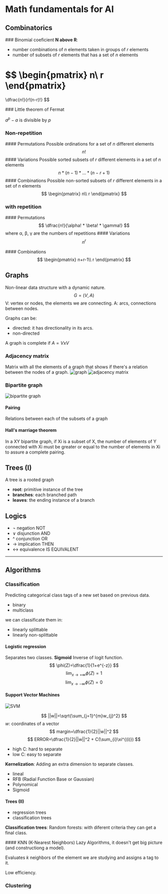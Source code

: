 # Math fundamentals for AI
## Combinatorics
### Binomial coeficient
**N above R**:
- number combinations of *n* elements taken in groups of *r* elements
- number of subsets of *r* elements that has a set of *n* elements

$$
\begin{pmatrix}
n\\
r
\end{pmatrix}
=
\dfrac{n!}{r!(n-r)!}
$$

### Little theorem of Fermat

$a^p-a$ is divisible by *p*

### Non-repetition
#### Permutations
Possible ordinations for a set of *n* different elements
$$
n!
$$
#### Variations
Possible sorted subsets of *r* different elements in a set of *n* elements
$$
n * (n-1) * ... * (n-r+1)
$$
#### Combinations
Possible non-sorted subsets of *r* different elements in a set of *n* elements
$$
\begin{pmatrix}
n\\
r
\end{pmatrix}
$$

### with repetition
#### Permutations
$$
\dfrac{n!}{\alpha! * \beta! * \gamma!}
$$
where α, β, γ are the numbers of repetitions
#### Variations
$$
n^r
$$

#### Combinations
$$
\begin{pmatrix}
n+r-1\\
r
\end{pmatrix}
$$

## Graphs
Non-linear data structure with a dynamic nature.
$$
G=(V,A)
$$
V: vertex or nodes, the elements we are connecting.
A: arcs, connections between nodes.

Graphs can be:
- directed: it has directionality in its arcs.
- non-directed

A graph is complete if $A = VxV$

### Adjacency matrix
Matrix with all the elements of a graph that shows if there's a relation between the nodes of a graph.
![graph](https://en.wikipedia.org/wiki/File:6n-graph2.svg)
![adjacency matrix](https://wikimedia.org/api/rest_v1/media/math/render/svg/a773011024de5e3cbe8da03e97c79e1fe3101937)

### Bipartite graph
![bipartite graph](https://upload.wikimedia.org/wikipedia/commons/thumb/e/e8/Simple-bipartite-graph.svg/440px-Simple-bipartite-graph.svg.png)

#### Pairing
Relations between each of the subsets of a graph

#### Hall's marriage theorem
In a XY bipartite graph, if Xi is a subset of X, the number of elements of Y connected with Xi must be greater or equal to the number of elements in Xi to assure a complete pairing.

## Trees (I)
A tree is a rooted graph
- **root**: primitive instance of the tree
- **branches**: each branched path
- **leaves**: the ending instance of a branch

## Logics
- ¬ negation NOT
- ∨ disjunction AND
- ^ conjunction OR
- → implication THEN
- ↔ equivalence IS EQUIVALENT


---

## Algorithms
### Classification
Predicting categorical class tags of a new set based on previous data.
- binary
- multiclass

we can classificate them in:
- linearly splittable
- linearly non-splittable

#### Logistic regression
<!-- $$
logit(P)=log\dfrac{P}{1-P}
$$ -->
Separates two classes.
**Sigmoid**
Inverse of logit function.
$$
\phi(Z)=\dfrac{1}{1+e^{-z}}
$$
$$
\lim_{x \to +\infty} \phi(Z) = 1
$$
$$
\lim_{x \to -\infty} \phi(Z) = 0
$$

#### Support Vector Machines
![SVM](https://static.javatpoint.com/tutorial/machine-learning/images/support-vector-machine-algorithm.png)

$$
||w||=\sqrt{\sum_{j=1}^{m}w_{j}^2}
$$
*w*: coordinates of a vector
$$
margin=\dfrac{1}{2}||w||^2
$$
$$
ERROR=\dfrac{1}{2}||w||^2 + C(\sum_{i}\xi^{(i)})
$$
- high C: hard to separate
- low C: easy to separate

**Kernelization**:
Adding an extra dimension to separate classes.
- lineal
- RFB (Radial Function Base or Gaussian)
- Polynomical
- Sigmoid

#### Trees (II)
- regression trees
- classification trees

**Classification trees**:
Random forests: with diferent criteria they can get a final class.

#### KNN (K-Nearest Neighbors)
Lazy Algorithms, it doesn't get big picture (and constructiong a model).

Evaluates *k* neighbors of the element we are studying and assigns a tag to it.

Low efficiency.


### Clustering
